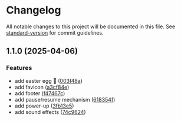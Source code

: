 # Changelog

All notable changes to this project will be documented in this file. See [standard-version](https://github.com/conventional-changelog/standard-version) for commit guidelines.

## 1.1.0 (2025-04-06)


### Features

* add easter egg 🥚 ([003f48a](https://github.com/jjteoh-thewebdev/html-canvas-snake/commit/003f48a10705d08559e8a0a3440db9356e0bb681))
* add favicon ([a3cf84e](https://github.com/jjteoh-thewebdev/html-canvas-snake/commit/a3cf84e596ed2ac6f504c07c0613d63bd55595fd))
* add footer ([f47467c](https://github.com/jjteoh-thewebdev/html-canvas-snake/commit/f47467cf58b991006082fe2c4bd07aa6191226af))
* add pause/resume mechanism ([618354f](https://github.com/jjteoh-thewebdev/html-canvas-snake/commit/618354f1c62a7562e4f9779bff0443b3eeb2235c))
* add power-up ([3fb13e5](https://github.com/jjteoh-thewebdev/html-canvas-snake/commit/3fb13e536d8c2442712cb0de0f7e6498c444748f))
* add sound effects ([74c9624](https://github.com/jjteoh-thewebdev/html-canvas-snake/commit/74c9624180f2c159810234f3f72a3ea717345fe4))
